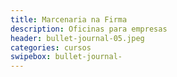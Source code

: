 ```yaml
---
title: Marcenaria na Firma
description: Oficinas para empresas 
header: bullet-journal-05.jpeg 
categories: cursos
swipebox: bullet-journal- 
---
```

